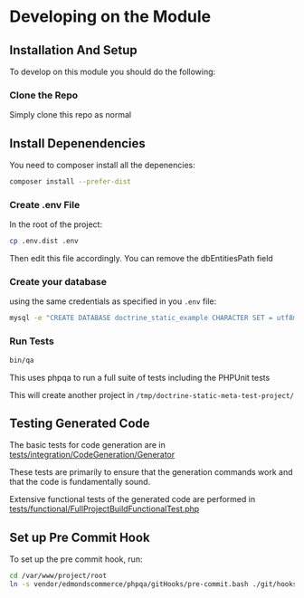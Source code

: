 # Developing on the Module

## Installation And Setup

To develop on this module you should do the following:

### Clone the Repo

Simply clone this repo as normal

## Install Depenendencies

You need to composer install all the depenencies:

```bash
composer install --prefer-dist
```

### Create .env File

In the root of the project:

```bash
cp .env.dist .env
```

Then edit this file accordingly. You can remove the dbEntitiesPath field

### Create your database

using the same credentials as specified in you `.env` file:

```bash
mysql -e "CREATE DATABASE doctrine_static_example CHARACTER SET = utf8mb4 COLLATE = utf8mb4_unicode_ci"

```

### Run Tests

```bash
bin/qa
```

This uses phpqa to run a full suite of tests including the PHPUnit tests

This will create another project in `/tmp/doctrine-static-meta-test-project/`

## Testing Generated Code

The basic tests for code generation are in [tests/integration/CodeGeneration/Generator](./../tests/integration/CodeGeneration/Generator)

These tests are primarily to ensure that the generation commands work and that the code is fundamentally sound. 

Extensive functional tests of the generated code are performed in [tests/functional/FullProjectBuildFunctionalTest.php](./../tests/functional/FullProjectBuildFunctionalTest.php)

## Set up Pre Commit Hook

To set up the pre commit hook, run:

```bash
cd /var/www/project/root
ln -s vendor/edmondscommerce/phpqa/gitHooks/pre-commit.bash ./git/hooks/pre-commit
```


```




